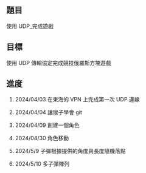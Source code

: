 ## 題目

使用 UDP\_完成遊戲

## 目標

使用 UDP 傳輸協定完成競技俄羅斯方塊遊戲

## 進度

1. 2024/04/03
   在東海的 VPN 上完成第一次 UDP 連線

2. 2024/04/04
   讓猴子學會 git

3. 2024/04/09
   創建一個角色

4. 2024/04/30
   角色移動

5. 2024/5/9
   子彈根據提供的角度與長度隨機落點

6. 2024/5/10
   多子彈陣列

